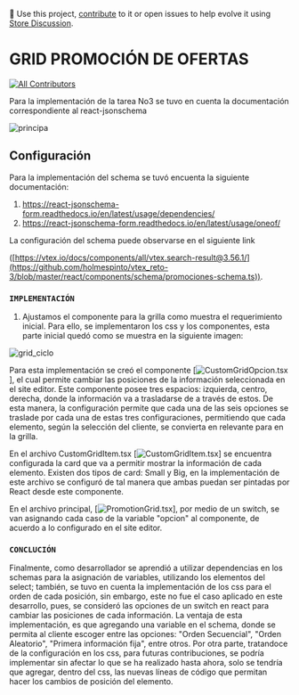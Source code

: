 📢 Use this project, [contribute](https://github.com/{OrganizationName}/{AppName}) to it or open issues to help evolve it using [Store Discussion](https://github.com/vtex-apps/store-discussion).

# GRID PROMOCIÓN DE OFERTAS

<!-- DOCS-IGNORE:start -->
<!-- ALL-CONTRIBUTORS-BADGE:START - Do not remove or modify this section -->
[![All Contributors](https://img.shields.io/badge/all_contributors-0-orange.svg?style=flat-square)](#contributors-)
<!-- ALL-CONTRIBUTORS-BADGE:END -->
<!-- DOCS-IGNORE:end -->

Para la implementación de la tarea No3 se tuvo en cuenta la documentación correspondiente al react-jsonschema 

 ![principa](https://user-images.githubusercontent.com/70826804/180468251-b0128df5-c27b-49dd-b635-9962e00dd49c.png)

## Configuración

Para la implementación  del schema se tuvó encuenta la siguiente documentación:

1. https://react-jsonschema-form.readthedocs.io/en/latest/usage/dependencies/
2. https://react-jsonschema-form.readthedocs.io/en/latest/usage/oneof/

La configuración del schema puede observarse en el siguiente link

([https://vtex.io/docs/components/all/vtex.search-result@3.56.1/](https://github.com/holmespinto/vtex_reto-3/blob/master/react/components/schema/promociones-schema.ts)). 

### `IMPLEMENTACIÓN` 

1. Ajustamos el componente para la grilla como muestra el requerimiento inicial. Para ello, se implementaron los css y los componentes, esta parte inicial quedó como se muestra en la siguiente imagen:

![grid_ciclo](https://user-images.githubusercontent.com/70826804/180645362-b639beac-f8fd-4c8b-93d2-736e213fd94f.png)

Para esta implementación se creó el componente
[![CustomGridOpcion.tsx](https://github.com/holmespinto/vtex_reto-3/blob/master/react/components/CustomGridOpcion.tsx)],
el cual permite cambiar las posiciones de la información seleccionada en el site editor. Este componente posee tres espacios: izquierda, centro, derecha, donde la información va a trasladarse de a través de estos. De esta manera, la configuración permite que cada una de las seis opciones se traslade por cada una de estas tres configuraciones, permitiendo que cada elemento, según la selección del cliente, se convierta en relevante para en la grilla. 

 En el archivo CustomGridItem.tsx [![CustomGridItem.tsx](https://github.com/holmespinto/vtex_reto-3/blob/master/react/components/CustomGridItem.tsx)] se encuentra configurada la card que va a permitir mostrar la información de cada elemento. Existen dos tipos de card: Small y Big, en la implementación de este archivo se configuró de tal manera que ambas puedan ser pintadas por React desde este componente.
 
 En el archivo principal,  [![PromotionGrid.tsx](https://github.com/holmespinto/vtex_reto-3/blob/master/react/components/PromotionGrid.tsx)],
por medio de un switch, se van asignando cada caso de la variable "opcion"  al componente, de acuerdo a lo configurado en el site editor.
 
### `CONCLUCIÓN`

Finalmente, como desarrollador se aprendió a utilizar dependencias en los schemas para la asignación de variables, utilizando los elementos del select; también, se tuvo en cuenta la implementación de los css para el orden de cada posición, sin embargo, este no fue el caso aplicado en este desarrollo, pues, se consideró las opciones de un switch en react para cambiar las posiciones de cada información.  La ventaja de esta implementación, es que agregando una variable en el schema, donde se permita al cliente escoger entre las opciones: "Orden Secuencial", "Orden Aleatorio", "Primera información fija", entre otros. 
Por otra parte, tratandoce de la configuración en los css, para futuras contribuciones, se podría implementar sin afectar lo que se ha realizado hasta ahora, solo se tendría que agregar, dentro  del css, las nuevas líneas de código que permitan hacer los cambios de posición del elemento.





